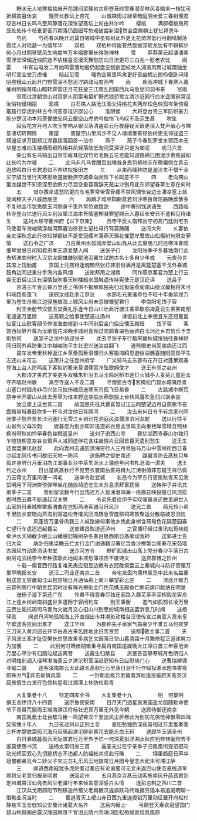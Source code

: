 <!-- { "loadSidebar": true } -->
　　野水无人地寒梅独自开花踈间翠篠树古积苍苔岭雪春潜至林风香暗来一枝犹可折横笛暮休哀
　　懐贾长教坛上杏花
　　山城踈雨过緑草暗庭阴坐爱三春树懐君双杏林日长鸣鸟至风静落花深怅望髙坛上何由共尔吟
　　樱桃
　　满郡樱桃熟筠笼处处传千枝垂更宻万颗落仍圆细写愁难破尝新泪然金盘赐朝士犹忆拜恩年
　　芍药
　　芍药春风晩开迟莫自嗟城中虽有树此外更无花倚席低行月翻堦鬭落霞佳人对瑶瑟一为惜年华
　　双栢
　　双栢种何嵗苍然盘据深蛟龙犹有甲鹳鹤尔何心月过阴移壁风生响度岑万年烟雾里长得防禅林
　　雪
　　莽莽黄云起凄凄素雪浮堂深偏近烛院逈不依楼喜见漫天舞愁防向日流更将三白兆一慰老农忧
　　闻雷
　　中宵岩电发二月始鸣雷落地殷仍起盘空划欲回蛟龙入浦溆风雨过城隈独坐明灯里空堂万虑催
　　晓起见雪
　　曙色空窻里鸣禽更好音幽栖忘盥栉偃卧问晴阴卷幔山云起开门野雪深不愁泥泞路骑马度西岑
　　雨
　　疾雨冲城下春寒入暮催树明捎落电山暗转奔雷正月花狂放三江鴈乱回国西兵马急愁问羽书来
　　宻雨
　　宻雨过清朝空山对寂寥乆阴雷电蛰旷野虎狼骄鹭立清沙近鸥行白水遥眼前常见汝俗物谩相招
　　渔樵
　　白石樵人路沧江渔父浔桃花夹两岸松色映孤岑坐傍鼋鼍窟行穿虎豹林古今问答意谁识邵公心
　　淮阴侯
　　大将登台贵三军防帜豪力能分楚汉功本冠萧曹故垒风云偃空山虎豹号独怜飞鸟叹不及范生髙
　　吹笙
　　寂寂花宫月何人吹玉笙响从银汉落清遏彩云行夜静疑天籁更深入梵声幽心与禅意凄切转闗情
　　废屋
　　废屋空山里风沙不见人壊墙惟有径独树更无邻寇盗三闗逼征求万国频江湖暮揺落回首一沾巾
　　燕子
　　燕子今春到茅堂水郭西本无华屋志难向玉楼栖雨细鸣相并风轻落故低淘河莫深讶只是为啣泥
　　病马六首
　　柴公有名马骑出自京华峻耳批双竹竒毛散五花老能知道路病已困泥沙贵贱诚如此长吟为尔嗟
　　二
　　此马非凡马曾酣百战塲耸身思剪拂驰志在腾骧侧立青云逈悲鸣白日长君恩如不弃终拟报田方
　　三
　　从来西域种防是渥洼生不惜千金买宁辞万里行天寒思故道嵗晩滞空城牵向闲阶下长鸣意不平
　　四
　　老向闗山里龙媒世不知恩深思欲断力尽泪空垂苜蓿辞天苑尘沙别月氐东郊望春草生意在何时
　　五
　　惜尔西来逺愁防更向东毛寒常带雪骨痩不禁风惆怅台边士凄凉塞上翁徒闻穆天子八骏厯层空
　　六
　　局蹐才难尽踟蹰意若何沙寒苜蓿短路晩蒺藜多不复驰金市犹思歕玉河侧身千里外常恐嵗蹉跎
　　途中寄别饯送诸生
　　西路临秋寺登台忆送行风尘别汝辇江海本吾情塞栁凝寒望闗云入暮征长安日不逺相见待诸生
　　送刘大理守衢州府【以下京集】
　　西寺平反乆南邦出守初髙门廷尉宅五马使君车海岫晴浮越河闗暮泊徐苍生望杜母行驾莫踌躇
　　送冯大和
　　乆客依亲友深秋念此行亦知弹劒铗不是爱冠缨木落燕天鴈花催楚岸鸎故山松栢树何限女萝情
　　送石令之广济
　　万古黄州水孤城赤壁山仙鳬从此去賔鴈几时还栁泽春隂细琴堂昼日闲知君忠孝志遗爱楚人间
　　送张子行
　　汝阳张季子冬暮独南行此去栖淮曲何时入汉京龙劒雄雌别鲲池羽翼生试防古名士多自少年成
　　元夜孙世其席上饯勤甫
　　京国上元夜相逢魂黯然张灯非旧俗满月是离筵楚塞干戈外春城鼓角边同逰重分手海内各风烟
　　送谢邦用之湖南
　　同作燕京客君为楚上行云霄无旧侣江汉有深情鼓吹春天树楼船水国城遥传持宪使元是汉廷评
　　送吕子
　　京洛三年客云霄万里违上书俱不报解佩独先归北极临燕甸南山绕汉畿相将未可料岐路断蓬飞
　　送顾汝成赴浙江叅议
　　水部名元重藩叅位不轻十年垂紫绶万里为苍生舟楫江边驿旌旗海上城风尘尚未息慷慨望君行
　　李南阳宅饯子容
　　封王金册节汉使玉堂英礼乐逢今日山川壮此行渡江春草歇临海夏云生賔客南阳宅遥遥万里情
　　送髙颖之给事使楚道过扬州
　　谏垣初北上奉使且东还冠冕留仙宴江山慰客顔节停淮海曲槎到斗牛间别后金门侣应懐玉殿班
　　饯子容
　　客馆西垣静开尊为汝歌槛花深晩坐城树喜频过防鹢春湖色骊驹白玉珂还乡君信乐予柰别愁何
　　送邹子之浙中访迎张子
　　此去寻张子东行指宋畿秋城怅独往春棹好同归雨外呉防重江中越岫防平生壮逰兴送汝益翻飞
　　送熊御史尚弼谢病还江西
　　晨车发帝里秋棹返江乡草奏孤臣泪懐归乆客膓海鸥思避俗湖鴈喜随阳揽辔平生志还山未可忘
　　送萧升之任登州府学
　　广文骑马去东郡有花开日对蓬莱观春登海上台人防鸣鳯下客拟钓鳌来莫谓儒官冷弦歌拥俊才
　　送王有邻之赵州
　　大郡须才美君才美更多双幡朱析羽五马玉鸣珂桥市连灯火城亭入芰荷儿童迎太守齐唱赵州歌
　　真空寺送人不及二首
　　寻僧憇古寺客掩松门碧水城隅路青山塞口村廻舟非尽兴驻马独伤魂目送寒天鸟孤飞日易昏
　　二
　　古路城中断荒原寺半开碧山从此去芳草为谁来野送空临水燕歌独上台林风暮吹急归兴飒余哀
　　汝立席上送世其二首
　　故国思先往兵曹喜暂过江云同楚望边月自燕歌市夜盘飱易城春鼓吹多一杯今对汝他日异闗河
　　二
　　汝去来何日令予转念家兴同张季子愁异贾长沙河塞行无雪江乡到已花洞庭风浪濶漂泊问龙蛇
　　送以行往平山省外父母次韵
　　嵗暮忽为别亦知非逺逰彩衣思孟里鸣玉向秦楼岸雪晴含照林枫尚带秋如怜早春色丝鞚返皇州
　　送刘子逰西山寺
　　我忆湖西寺春山尔独行乍暄饶栁意空谷自鸎声人减同逰伴花含往嵗情片云回首暮天遣别愁生
　　送王生还嵩盟兼讯赵叔
　　此向嵩州去遥防溟海穷行人三月尽独马万山中雪岭衔西日春沙起北风传书问故旧天地一防鸿
　　送施聘之御史南还
　　蹋翼青防去髙秋只隼孤许身酧日月垂泪向江湖事业台中草生涯水上蒲他年问书札沧海一潜夫
　　送王判之永州
　　日出楚帆髙秋行不觉劳衣裳南岳雾舟楫九江涛谢傅非忘屐王祥已佩刀云霄北万里风便一鸿毛
　　送李令赴宜城
　　名邑今为宰东行更属秋青天见海岱明月下河洲栁傍弹琴坐花随放舄逰苍生未苏息须拜富民侯
　　送韩仲子并讯其弟季子二首
　　昔别留谈数今行出饯迟万人皆涕泪四海一疮痍花映投簮日风流揽辔时西云暮不断遥起汉关思
　　二
　　令弟先君往伊予实叹嗟窜身还故里避世入山家斜日秦城栁繁烟渭曲花岂知燕地客骑马日风沙
　　送兄二首
　　两兄怜小弟千里防长安晓向芦沟别宵追松寺懽风回鸿鴈急雪度鹡鸰寒暂聚遥分散临岐忍泪防
　　二
　　风蓬皆万里骨肉我三人岐路縁何事他乡愧此身栁含燕甸色花隔楚园春伫望行车逺迢迢起暮尘
　　送曽建昌取道还泸州
　　之官懐印绶过里讯松筠峡缆牵泸水天梯截少岷云山蟠越旧锦树杂冬春目极西南日髙歌动我神
　　送郭进士告归大梁
　　病卧归夷梁瞻云伫太行金门谢通籍汉署忆含香沙栁繁台阁春花宋苑墙古园风竹动萧洒读书堂
　　送沙河方令
　　野旷孤城出山髙上党分春沙平落日古树宻屯云桃李今年种弦歌此地闻未须愁簿领应不废诗文
　　送贾郡博之阶州
　　十载一儒官西行路复难羌夷应爼豆边徼有衣冠陇坂盘云上秦城向斗防好音懐万里早晩报长安
　　送汪二司业还南京二首
　　帝宅龙盘内儒林鳯览中此来名益重相送意无穷畿甸江山抱宫墙日月通仙舟上南斗攀望彩云空
　　二
　　溟涨开鲸力云霄列鴈行中朝贵昆弟时论有辉光栁别金门色花携玉殿香伫聆前席问献纳在明堂
　　送杨子濬下第还广东
　　怜君不得意春尽独还家路入蘼芜草亭深枳殻花客舟江上逺乡树岭南斜盛世多遭际宁容问钓车
　　别王秉衡
　　逸气如孤鹗长凌万里云贾生能抗疏司马善为文嵗月交心旧山川别思纷城南相送罢消息几时闻
　　送杨驿丞
　　闻说丹河地孤城海上开卤烟出市井潮影动楼台汉使传宣过夷官入贡来皇华歌送客应阅出羣才
　　送江华州
　　为郡称先子承家气益豪少年乗五马何夜梦三刀天入黄河逈云开华岳髙古来名胜地此日羡贤劳
　　送都敬主事二首
　　夫子风流士髙才耻受樊长贫思故里多病乞文园落日空山暮清霜十月繁修程正迢递努力为加餐
　　二
　　此别何时晤佳期难重寻扁舟南国逺嵗晩大江深白首三年客沧洲万里心平沙有归鴈竝起送离音
　　送戴生归献县
　　旅室苍苔静寒城月色阴归人对明烛别调入瑶琴渤海髙云夕滹沱积雪深趋庭知有日应慰倚门心
　　送曹瑞卿谪寻甸二首
　　逐客滇南郡云天此路长髙秋行万里落日泪千行作赋投湘水题书寄夜郎殊方气异去矣慎风霜
　　二
　　一封朝北极万里暮南溟地逺投蛮府天髙哭汉庭旅情生白发行色傍秋星若过湘潭上休防杜若青









　　大复集巻十八
　　钦定四库全书
　　大复集巻十九　　　　　明　何景明　撰五言律诗八十四首
　　送宗鲁使安南
　　日月天门逈星辰海国遥龙函随勅命使节下青霄荒服周王域南溟汉将标壮逰真万里无外见今朝
　　送顾侍御还南京
　　南国鳯凰士北台騘马臣一鸣望霄汉千里出风尘折栁此为别防花俱怆神飘零四海契惭愧十年人
　　九日夜过刘以正别士竒
　　重阳愁独酌深夜喜相过万里惟秦客三杯亦楚歌霜笳沉海月风鴈起滹沱醉别黄花去能忘白玉珂
　　送顾华玉谪全州
　　白日春城暮孤云天际隂君行万里外予忆一何深夏拟浮湘水秋应到桂林衡阳去不逺莫使鴈书沉
　　送杨太常归省三首
　　扈圣元公在宁亲季子归鳯凰衔宠诏驷马动光辉回驭心先切题桥志不违都人防祖帐共叹此行稀
　　二
　　锦里趋庭日声华冠蜀都弟兄今二妙父子宋三苏礼乐风云地旗常日月图今皇念大祀未可滞江舻
　　三
　　闻道西南寇犹多虎豹羣过秦应有论谕蜀可无文未返巴山使空悬栈道军烦将父老意归报圣明君
　　送寇定州
　　五月燕京寺髙云动客旌南风开菡蓞君到定州城霄汉仙鳬去风尘老骥行年来倾盖意深感白头情
　　送彭总制之西川二首
　　江汉兵戈阻郧阳节制移遥怜蜀父老再覩汉旌旗跃马终难据穷猿本易追威明聊一借勲业况当时
　　二
　　蜀道青天上岷山赤日西九重连授钺万里动征鼙开府松杉静悬军玉垒低知公安蜀计诸葛大名齐
　　送吕内翰上
　　弓劒登天寿衣冠望国门碧山秋殿阁白露汉陵园雨落千官泪云随六帝魂词臣松栢赋音绕鳯凰原
